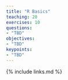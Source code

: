 ```yaml
---
title: "R Basics"
teaching: 20
exercises: 10
questions:
- "TBD"
objectives:
- "TBD"
keypoints:
- "TBD"
---
```




{% include links.md %}
